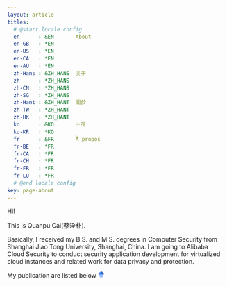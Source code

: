 ```yaml
---
layout: article
titles:
  # @start locale config
  en      : &EN       About
  en-GB   : *EN
  en-US   : *EN
  en-CA   : *EN
  en-AU   : *EN
  zh-Hans : &ZH_HANS  关于
  zh      : *ZH_HANS
  zh-CN   : *ZH_HANS
  zh-SG   : *ZH_HANS
  zh-Hant : &ZH_HANT  關於
  zh-TW   : *ZH_HANT
  zh-HK   : *ZH_HANT
  ko      : &KO       소개
  ko-KR   : *KO
  fr      : &FR       À propos
  fr-BE   : *FR
  fr-CA   : *FR
  fr-CH   : *FR
  fr-FR   : *FR
  fr-LU   : *FR
  # @end locale config
key: page-about
---
```


Hi!

This is Quanpu Cai(蔡洤朴). 

Basically, I received my B.S. and M.S. degrees in Computer Security from Shanghai Jiao Tong University, Shanghai, China. I am going to Alibaba Cloud Security to conduct security application development for virtualized cloud instances and related work for data privacy and protection.

<!-- You can find my Chinese job-intended resume [here](/assets/pdfs/蔡洤朴.pdf) -->

My publication are listed below  <img src="/assets/images/logo/glScholar.svg" width = "15" height = "15" /> 